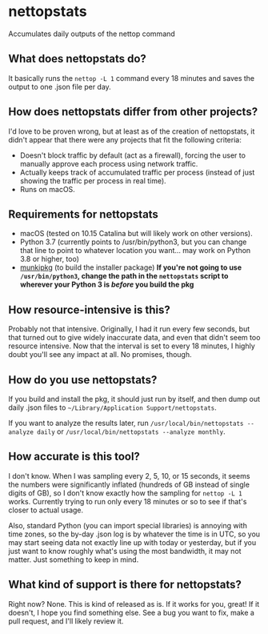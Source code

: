 # nettopstats
Accumulates daily outputs of the nettop command

## What does nettopstats do?
It basically runs the `nettop -L 1` command every 18 minutes and saves the output to one .json file per day.

## How does nettopstats differ from other projects?
I'd love to be proven wrong, but at least as of the creation of nettopstats, it didn't appear that there were any projects that fit the following criteria:
- Doesn't block traffic by default (act as a firewall), forcing the user to manually approve each process using network traffic.
- Actually keeps track of accumulated traffic per process (instead of just showing the traffic per process in real time).
- Runs on macOS.

## Requirements for nettopstats
- macOS (tested on 10.15 Catalina but will likely work on other versions).
- Python 3.7 (currently points to /usr/bin/python3, but you can change that line to point to whatever location you want... may work on Python 3.8 or higher, too)
- [munkipkg](https://github.com/munki/munki-pkg) (to build the installer package) **If you're not going to use `/usr/bin/python3`, change the path in the `nettopstats` script to wherever your Python 3 is _before_ you build the pkg**

## How resource-intensive is this?
Probably not that intensive. Originally, I had it run every few seconds, but that turned out to give widely inaccurate data, and even that didn't seem too resource intensive. Now that the interval is set to every 18 minutes, I highly doubt you'll see any impact at all. No promises, though.

## How do you use nettopstats?
If you build and install the pkg, it should just run by itself, and then dump out daily .json files to `~/Library/Application Support/nettopstats`.

If you want to analyze the results later, run `/usr/local/bin/nettopstats --analyze daily` or `/usr/local/bin/nettopstats --analyze monthly`.

## How accurate is this tool?
I don't know. When I was sampling every 2, 5, 10, or 15 seconds, it seems the numbers were significantly inflated (hundreds of GB instead of single digits of GB), so I don't know exactly how the sampling for `nettop -L 1` works. Currently trying to run only every 18 minutes or so to see if that's closer to actual usage.

Also, standard Python (you can import special libraries) is annoying with time zones, so the by-day .json log is by whatever the time is in UTC, so you may start seeing data not exactly line up with today or yesterday, but if you just want to know roughly what's using the most bandwidth, it may not matter. Just something to keep in mind.

## What kind of support is there for nettopstats?
Right now? None. This is kind of released as is. If it works for you, great! If it doesn't, I hope you find something else. See a bug you want to fix, make a pull request, and I'll likely review it.
